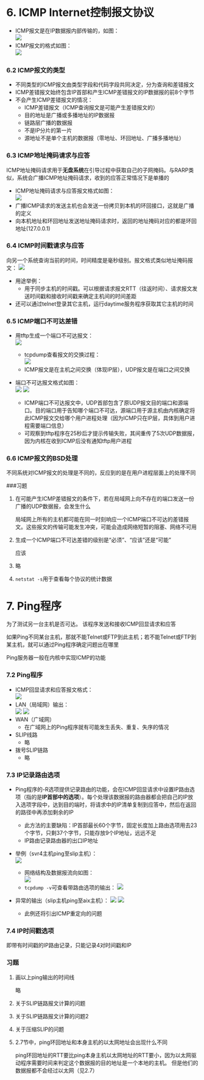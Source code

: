 # 6. ICMP Internet控制报文协议

- ICMP报文是在IP数据报内部传输的，如图：			
	![](6-1.jpg)
- ICMP报文的格式如图：					
	![](6-2.jpg)

### 6.2 ICMP报文的类型

- 不同类型的ICMP报文由类型字段和代码字段共同决定，分为查询和差错报文
- ICMP差错报文始终包含IP首部和产生ICMP差错报文的IP数据报的前8个字节
- 不会产生ICMP差错报文的情况：
	- ICMP差错报文（ICMP查询报文是可能产生差错报文的）
	- 目的地址是广播或多播地址的IP数据报
	- 链路层广播的数据报
	- 不是IP分片的第一片
	- 源地址不是单个主机的数据报（零地址、环回地址、广播多播地址）

### 6.3 ICMP地址掩码请求与应答

ICMP地址掩码请求用于**无盘系统**在引导过程中获取自己的子网掩码。与RARP类似，系统会广播ICMP地址掩码请求，收到的应答正常情况下是单播的

- ICMP地址掩码请求与应答报文格式如图：				
	![](6-3.jpg)
- 广播ICMP请求的发送主机也会发送一份拷贝到本机的环回接口，这就是广播的定义
- 向本机地址和环回地址发送地址掩码请求时，返回的地址掩码对应的都是环回地址(127.0.0.1)

### 6.4 ICMP时间戳请求与应答

向另一个系统查询当前的时间，时间精度是毫秒级别。报文格式类似地址掩码报文：
	![](6-4.jpg)

- 用途举例：
	- 用于同步主机的时间戳。可以根据请求报文RTT（往返时间）、请求报文发送时间戳和接收时间戳来确定主机间的时间差距
- 还可以通过telnet登录其它主机，运行daytime服务程序获取其它主机的时间

### 6.5 ICMP端口不可达差错

- 用tftp生成一个端口不可达报文：			
	![](6-5.jpg)
	- tcpdump查看报文的交换过程：				
		![](6-6.jpg)
	- ICMP报文是在主机之间交换（体现IP层），UDP报文是在端口之间交换

- 端口不可达报文格式如图：				
	![](6-7.jpg)
	![](6-8.jpg)
	- ICMP端口不可达报文中，UDP首部包含了原UDP报文目的端口和源端口。目的端口用于告知哪个端口不可达，源端口用于源主机由内核确定将此ICMP报文交给哪个用户进程处理（因为ICMP只在IP层，具体到用户进程需要端口信息）
	- 可观察到tftp程序在25秒后才提示传输失败，其间重传了5次UDP数据报，因为内核在收到ICMP后没有通知tftp用户进程

### 6.6 ICMP报文的BSD处理

不同系统对ICMP报文的处理是不同的，反应到的是在用户进程层面上的处理不同

###习题

1. 在可能产生ICMP差错报文的条件下，若在局域网上向不存在的端口发送一份广播的UDP数据报，会发生什么

	局域网上所有的主机都可能在同一时刻响应一个ICMP端口不可达的差错报文。这些报文的传输可能发生冲突，可能会造成网络短暂的阻塞、网络不可用

2. 生成一个ICMP端口不可达差错的级别是“必须”、“应该”还是“可能”
	
	应该

3. 略

4. `netstat -s`用于查看每个协议的统计数据


# 7. Ping程序

为了测试另一台主机是否可达。 该程序发送和接收ICMP回显请求和应答

如果Ping不同某台主机，那就不能Telnet或FTP到此主机；若不能Telnet或FTP到某主机，就可以通过Ping程序确定问题出在哪里

Ping服务器一般在内核中实现ICMP的功能

### 7.2 Ping程序

- ICMP回显请求和应答报文格式：			
	![](7-1.jpg)
- LAN（局域网）输出：				
	![](7-2.jpg)
	![](7-3.jpg)
- WAN（广域网）
	- 在广域网上的Ping程序就有可能发生丢失、重复、失序的情况
- SLIP线路
	- 略
- 拨号SLIP链路
	- 略

### 7.3 IP记录路由选项

- Ping程序的-R选项提供记录路由的功能，会在ICMP回显请求中设置IP路由选项（指的是**IP首部中的选项**）。每个处理该数据报的路由器都会把自己的IP放入选项字段中，达到目的端时，将请求中的IP清单复制到应答中，然后在返回的路径中再添加剩余的IP
	- 此方法的主要缺陷：IP首部最长60个字节，固定长度加上路由选项用去23个字节，只剩37个字节，只能存放9个IP地址，远远不足
	- IP路由记录路由器的出口IP地址

- 举例（svr4主机ping至slip主机）：						
	![](7-4.jpg)
	- 网络结构及数据报流向如图：			
		![](7-5.jpg)
	- `tcpdump -v`可查看带路由选项的输出：
		![](7-6.jpg)
- 异常的输出（slip主机ping至aix主机）：
	![](7-7.jpg)
	![](7-8.jpg)
	- 此例还将引出ICMP重定向的问题

### 7.4 IP时间戳选项

即带有时间戳的IP路由记录，只能记录4对时间戳和IP

### 习题

1. 画以上ping输出的时间线
	
	略

2. 关于SLIP链路报文计算的问题

3. 关于SLIP链路报文计算的问题2

4. 关于压缩SLIP的问题

5. 2.7节中，ping环回地址和本身主机的以太网地址会出现什么不同

	ping环回地址的RTT要比ping本身主机以太网地址的RTT要小，因为以太网驱动程序需要时间来判定这个数据报的目的地址是一个本地的主机。 但是他们的数据报都不会经过以太网（见2.7）